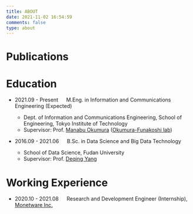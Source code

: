 ```yaml
---
title: ABOUT
date: 2021-11-02 16:54:59
comments: false
type: about
---
```


# Publications



# Education

- 2021.09 - Present &emsp; M.Eng. in Information and Communications Engineering (Expected)
  - Dept. of Information and Communications Engineering, School of Engineering, Tokyo Institute of Technology
  - Supervisor: Prof. [Manabu Okumura](http://www.lr.pi.titech.ac.jp/~oku/index-e.html) ([Okumura-Funakoshi lab](https://lr-www.pi.titech.ac.jp/wp/))

- 2016.09 - 2021.06 &emsp; B.Sc. in Data Science and Big Data Technology
  - School of Data Science, Fudan University
  - Supervisor: Prof. [Deqing Yang](http://kw.fudan.edu.cn/people/yangdeqing/)

# Working Experience

- 2020.10 - 2021.08 &emsp; Research and Development Engineer (Internship), [Monetware Inc.](http://www.monetware.com)

